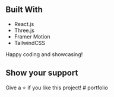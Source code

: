## Built With

- React.js
- Three.js
- Framer Motion
- TailwindCSS

Happy coding and showcasing!

## Show your support

Give a ⭐️ if you like this project!
#   p o r t f o l i o 
 
 
